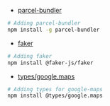- [parcel-bundler](https://www.npmjs.com/package/parcel-bundler)

```bash
# Adding parcel-bundler
npm install -g parcel-bundler
```

- [faker](https://github.com/faker-js/faker)

```bash
# Adding faker
npm install @faker-js/faker
```

- [types/google.maps](https://developers.google.com/maps/documentation/javascript/using-typescript#Module_Import)

```bash
# Adding types for google-maps
npm install @types/google.maps
```
